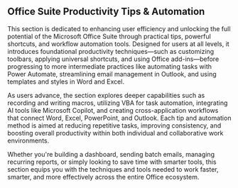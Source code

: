 ## Office Suite Productivity Tips & Automation

This section is dedicated to enhancing user efficiency and unlocking the full potential of the Microsoft Office Suite through practical tips, powerful shortcuts, and workflow automation tools. Designed for users at all levels, it introduces foundational productivity techniques—such as customizing toolbars, applying universal shortcuts, and using Office add-ins—before progressing to more intermediate practices like automating tasks with Power Automate, streamlining email management in Outlook, and using templates and styles in Word and Excel.

As users advance, the section explores deeper capabilities such as recording and writing macros, utilizing VBA for task automation, integrating AI tools like Microsoft Copilot, and creating cross-application workflows that connect Word, Excel, PowerPoint, and Outlook. Each tip and automation method is aimed at reducing repetitive tasks, improving consistency, and boosting overall productivity within both individual and collaborative work environments.

Whether you're building a dashboard, sending batch emails, managing recurring reports, or simply looking to save time with smarter tools, this section equips you with the techniques and tools needed to work faster, smarter, and more effectively across the entire Office ecosystem.
